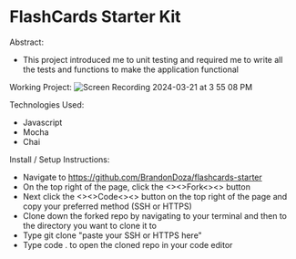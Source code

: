 # FlashCards Starter Kit
Abstract:
- This project introduced me to unit testing and required me to write all the tests and functions to make the application functional

Working Project:
![Screen Recording 2024-03-21 at 3 55 08 PM](https://github.com/BrandonDoza/flashcards-starter/assets/141676838/337583a1-12a4-470a-83f4-651ef5f9d574)

Technologies Used:
- Javascript
- Mocha
- Chai

Install / Setup Instructions:
- Navigate to https://github.com/BrandonDoza/flashcards-starter
- On the top right of the page, click the <><>Fork<><> button
- Next click the <><>Code<><> button on the top right of the page and copy your preferred method (SSH or HTTPS)
- Clone down the forked repo by navigating to your terminal and then to the directory you want to clone it to
- Type git clone "paste your SSH or HTTPS here"
- Type code . to open the cloned repo in your code editor
